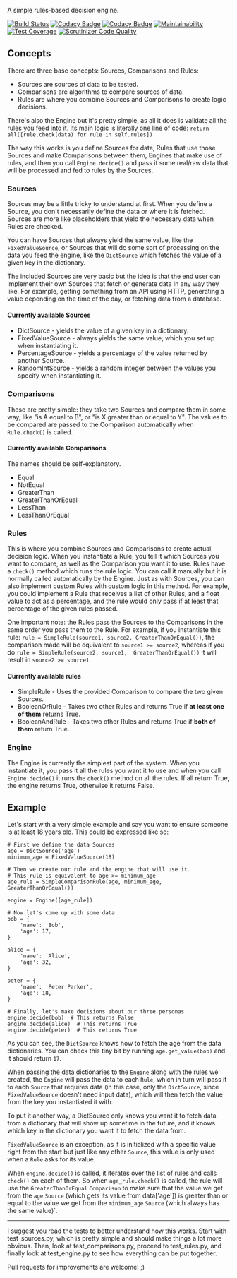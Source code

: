 A simple rules-based decision engine.

[![Build Status](https://travis-ci.org/borfast/decision-engine.svg?branch=master)](https://travis-ci.org/borfast/decision-engine)
[![Codacy Badge](https://api.codacy.com/project/badge/Grade/0859ce60678b42d0a230c0819e5a6b5c)](https://www.codacy.com/app/borfast/decision-engine?utm_source=github.com&amp;utm_medium=referral&amp;utm_content=borfast/decision-engine&amp;utm_campaign=Badge_Grade)
[![Codacy Badge](https://api.codacy.com/project/badge/Coverage/0859ce60678b42d0a230c0819e5a6b5c)](https://www.codacy.com/manual/borfast/decision-engine?utm_source=github.com&utm_medium=referral&utm_content=borfast/decision-engine&utm_campaign=Badge_Coverage)
[![Maintainability](https://api.codeclimate.com/v1/badges/b752f611baf5bc9fa2a7/maintainability)](https://codeclimate.com/github/borfast/decision-engine/maintainability)
[![Test Coverage](https://api.codeclimate.com/v1/badges/b752f611baf5bc9fa2a7/test_coverage)](https://codeclimate.com/github/borfast/decision-engine/test_coverage)
[![Scrutinizer Code Quality](https://scrutinizer-ci.com/g/borfast/decision-engine/badges/quality-score.png?b=master)](https://scrutinizer-ci.com/g/borfast/decision-engine/?branch=master)

## Concepts

There are three base concepts: Sources, Comparisons and Rules:

* Sources are sources of data to be tested.
* Comparisons are algorithms to compare sources of data.
* Rules are where you combine Sources and Comparisons to create logic decisions.

There's also the Engine but it's pretty simple, as all it does is validate all the rules you feed into it. Its 
main logic is literally one line of code: `return all([rule.check(data) for rule in self.rules])` 

The way this works is you define Sources for data, Rules that use those Sources and make Comparisons between them, 
Engines that make use of rules, and then you call `Engine.decide()` and pass it some real/raw data that will be 
processed and fed to rules by the Sources.


### Sources

Sources may be a little tricky to understand at first. When you define a Source, you don't necessarily define the 
data or where it is fetched. Sources are more like placeholders that yield the necessary data when Rules are checked.

You can have Sources that always yield the same value, like the `FixedValueSource`, or Sources that will do some 
sort of processing on the data you feed the engine, like the `DictSource` which fetches the value of a given key in 
the dictionary.

The included Sources are very basic but the idea is that the end user can implement their own Sources that fetch or
generate data in any way they like. For example, getting something from an API using HTTP, generating a value depending
on the time of the day, or fetching data from a database.

#### Currently available Sources

* DictSource - yields the value of a given key in a dictionary.
* FixedValueSource - always yields the same value, which you set up when instantiating it.
* PercentageSource - yields a percentage of the value returned by another Source.
* RandomIntSource - yields a random integer between the values you specify when instantiating it.


### Comparisons

These are pretty simple: they take two Sources and compare them in some way, like "is A equal to B", or "is X greater
than or equal to Y". The values to be compared are passed to the Comparison automatically when `Rule.check()` is called.

#### Currently available Comparisons

The names should be self-explanatory.

* Equal
* NotEqual
* GreaterThan
* GreaterThanOrEqual
* LessThan
* LessThanOrEqual

### Rules

This is where you combine Sources and Comparisons to create actual decision logic. When you instantiate a Rule, you 
tell it which Sources you want to compare, as well as the Comparison you want it to use. Rules have a `check()` 
method which runs the rule logic. You can call it manually but it is normally called automatically by the Engine. Just
as with Sources, you can also implement custom Rules with custom logic in this method. For example, you could implement
a Rule that receives a list of other Rules, and a float value to act as a percentage, and the rule would only pass if
at least that percentage of the given rules passed. 

One important note: the Rules pass the Sources to the Comparisons in the same order you pass them to the Rule. For 
example, if you instantiate this rule: `rule = SimpleRule(source1, source2, GreaterThanOrEqual())`, the comparison 
made will be equivalent to `source1 >= source2`, whereas if you do `rule = SimpleRule(source2, source1, 
GreaterThanOrEqual())` it will result in `source2 >= source1`.

#### Currently available rules

* SimpleRule - Uses the provided Comparison to compare the two given Sources.
* BooleanOrRule - Takes two other Rules and returns True if **at least one of them** returns True.
* BooleanAndRule - Takes two other Rules and returns True if **both of them** return True.


### Engine

The Engine is currently the simplest part of the system. When you instantiate it, you pass it all the rules you want 
it to use and when you call `Engine.decide()` it runs the `check()` method on all the rules. If all return True, the 
engine returns True, otherwise it returns False.


## Example

Let's start with a very simple example and say you want to ensure someone is at least 18 years old. This could be 
expressed like so:

```
# First we define the data Sources
age = DictSource('age')
minimum_age = FixedValueSource(18)

# Then we create our rule and the engine that will use it.
# This rule is equivalent to age >= minimum_age
age_rule = SimpleComparisonRule(age, minimum_age, GreaterThanOrEqual())

engine = Engine([age_rule])

# Now let's come up with some data
bob = {
    'name': 'Bob',
    'age': 17,
}

alice = {
    'name': 'Alice',
    'age': 32,
}

peter = {
    'name': 'Peter Parker',
    'age': 18,
}

# Finally, let's make decisions about our three personas
engine.decide(bob)  # This returns False
engine.decide(alice)  # This returns True
engine.decide(peter)  # This returns True
```

As you can see, the `DictSource` knows how to fetch the age from the data dictionaries. You can check this tiny bit by 
running `age.get_value(bob)` and it should return `17`. 

When passing the data dictionaries to the `Engine` along with the rules we created, the `Engine` will pass the data
to each `Rule`, which in turn will pass it to each `Source` that requires data (in this case, only the `DictSource`,
since `FixedValueSource` doesn't need input data), which will then fetch the value from the key you instantiated it
with.

To put it another way, a DictSource only knows you want it to fetch data from a dictionary that will show up sometime
in the future, and it knows which key in the dictionary you want it to fetch the data from.

`FixedValueSource` is an exception, as it is initialized with a specific value right from the start but just like any 
other `Source`, this value is only used when a `Rule` asks for its value.

When `engine.decide()` is called, it iterates over the list of rules and calls `check()` on each of them. So when
`age_rule.check()` is called, the rule will use the `GreaterThanOrEqual` `Comparison` to make sure that the value
we get from the `age` `Source` (which gets its value from data['age']) is greater than or equal to the value we get
from the `minimum_age` `Source` (which always has the same value)`.


---

I suggest you read the tests to better understand how this works. Start with test_sources.py, which is pretty 
simple and should make things a lot more obvious. Then, look at test_comparisons.py, proceed to test_rules.py, and 
finally look at test_engine.py to see how everything can be put together. 

Pull requests for improvements are welcome! ;)
